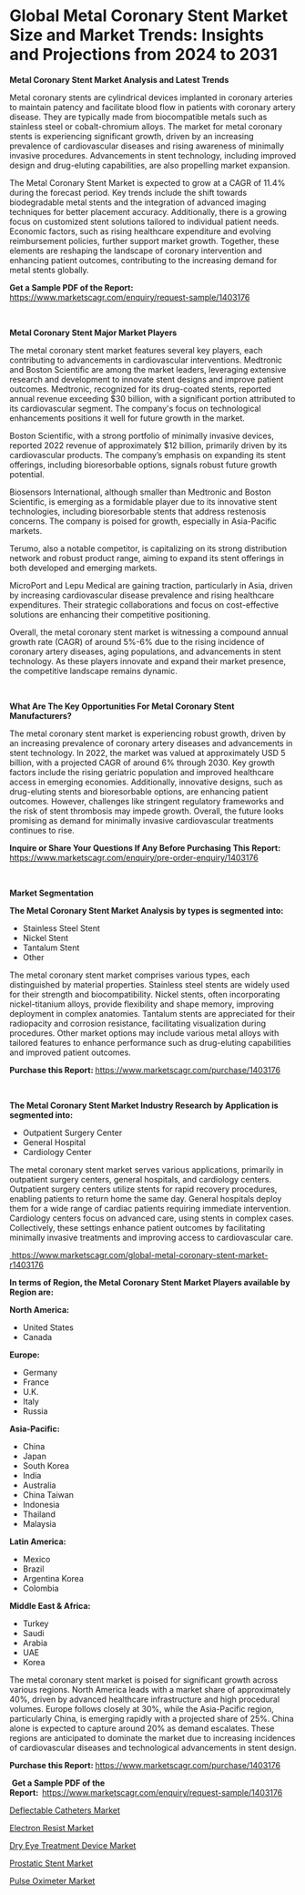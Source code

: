 <p><h1>Global Metal Coronary Stent Market Size and Market Trends: Insights and Projections from 2024 to 2031</h1></p><p><strong>Metal Coronary Stent Market Analysis and Latest Trends</strong></p>
<p><p>Metal coronary stents are cylindrical devices implanted in coronary arteries to maintain patency and facilitate blood flow in patients with coronary artery disease. They are typically made from biocompatible metals such as stainless steel or cobalt-chromium alloys. The market for metal coronary stents is experiencing significant growth, driven by an increasing prevalence of cardiovascular diseases and rising awareness of minimally invasive procedures. Advancements in stent technology, including improved design and drug-eluting capabilities, are also propelling market expansion.</p><p>The Metal Coronary Stent Market is expected to grow at a CAGR of 11.4% during the forecast period. Key trends include the shift towards biodegradable metal stents and the integration of advanced imaging techniques for better placement accuracy. Additionally, there is a growing focus on customized stent solutions tailored to individual patient needs. Economic factors, such as rising healthcare expenditure and evolving reimbursement policies, further support market growth. Together, these elements are reshaping the landscape of coronary intervention and enhancing patient outcomes, contributing to the increasing demand for metal stents globally.</p></p>
<p><strong>Get a Sample PDF of the Report:&nbsp;</strong> <a href="https://www.marketscagr.com/enquiry/request-sample/1403176?utm_campaign=1436&utm_medium=2&utm_source=Github&utm_content=ia&utm_term=23102024&utm_id=metal-coronary-stent">https://www.marketscagr.com/enquiry/request-sample/1403176</a></p>
<p>&nbsp;</p>
<p><strong>Metal Coronary Stent Major Market Players</strong></p>
<p><p>The metal coronary stent market features several key players, each contributing to advancements in cardiovascular interventions. Medtronic and Boston Scientific are among the market leaders, leveraging extensive research and development to innovate stent designs and improve patient outcomes. Medtronic, recognized for its drug-coated stents, reported annual revenue exceeding $30 billion, with a significant portion attributed to its cardiovascular segment. The company's focus on technological enhancements positions it well for future growth in the market.</p><p>Boston Scientific, with a strong portfolio of minimally invasive devices, reported 2022 revenue of approximately $12 billion, primarily driven by its cardiovascular products. The company’s emphasis on expanding its stent offerings, including bioresorbable options, signals robust future growth potential.</p><p>Biosensors International, although smaller than Medtronic and Boston Scientific, is emerging as a formidable player due to its innovative stent technologies, including bioresorbable stents that address restenosis concerns. The company is poised for growth, especially in Asia-Pacific markets.</p><p>Terumo, also a notable competitor, is capitalizing on its strong distribution network and robust product range, aiming to expand its stent offerings in both developed and emerging markets.</p><p>MicroPort and Lepu Medical are gaining traction, particularly in Asia, driven by increasing cardiovascular disease prevalence and rising healthcare expenditures. Their strategic collaborations and focus on cost-effective solutions are enhancing their competitive positioning.</p><p>Overall, the metal coronary stent market is witnessing a compound annual growth rate (CAGR) of around 5%-6% due to the rising incidence of coronary artery diseases, aging populations, and advancements in stent technology. As these players innovate and expand their market presence, the competitive landscape remains dynamic.</p></p>
<p>&nbsp;</p>
<p><strong>What Are The Key Opportunities For Metal Coronary Stent Manufacturers?</strong></p>
<p><p>The metal coronary stent market is experiencing robust growth, driven by an increasing prevalence of coronary artery diseases and advancements in stent technology. In 2022, the market was valued at approximately USD 5 billion, with a projected CAGR of around 6% through 2030. Key growth factors include the rising geriatric population and improved healthcare access in emerging economies. Additionally, innovative designs, such as drug-eluting stents and bioresorbable options, are enhancing patient outcomes. However, challenges like stringent regulatory frameworks and the risk of stent thrombosis may impede growth. Overall, the future looks promising as demand for minimally invasive cardiovascular treatments continues to rise.</p></p>
<p><strong>Inquire or Share Your Questions If Any Before Purchasing This Report:</strong> <a href="https://www.marketscagr.com/enquiry/pre-order-enquiry/1403176?utm_campaign=1436&utm_medium=2&utm_source=Github&utm_content=ia&utm_term=23102024&utm_id=metal-coronary-stent">https://www.marketscagr.com/enquiry/pre-order-enquiry/1403176</a></p>
<p>&nbsp;</p>
<p><strong>Market Segmentation</strong></p>
<p><strong>The Metal Coronary Stent Market Analysis by types is segmented into:</strong></p>
<p><ul><li>Stainless Steel Stent</li><li>Nickel Stent</li><li>Tantalum Stent</li><li>Other</li></ul></p>
<p><p>The metal coronary stent market comprises various types, each distinguished by material properties. Stainless steel stents are widely used for their strength and biocompatibility. Nickel stents, often incorporating nickel-titanium alloys, provide flexibility and shape memory, improving deployment in complex anatomies. Tantalum stents are appreciated for their radiopacity and corrosion resistance, facilitating visualization during procedures. Other market options may include various metal alloys with tailored features to enhance performance such as drug-eluting capabilities and improved patient outcomes.</p></p>
<p><strong>Purchase this Report:&nbsp;</strong><a href="https://www.marketscagr.com/purchase/1403176?utm_campaign=1436&utm_medium=2&utm_source=Github&utm_content=ia&utm_term=23102024&utm_id=metal-coronary-stent">https://www.marketscagr.com/purchase/1403176</a></p>
<p>&nbsp;</p>
<p><strong>The Metal Coronary Stent Market Industry Research by Application is segmented into:</strong></p>
<p><ul><li>Outpatient Surgery Center</li><li>General Hospital</li><li>Cardiology Center</li></ul></p>
<p><p>The metal coronary stent market serves various applications, primarily in outpatient surgery centers, general hospitals, and cardiology centers. Outpatient surgery centers utilize stents for rapid recovery procedures, enabling patients to return home the same day. General hospitals deploy them for a wide range of cardiac patients requiring immediate intervention. Cardiology centers focus on advanced care, using stents in complex cases. Collectively, these settings enhance patient outcomes by facilitating minimally invasive treatments and improving access to cardiovascular care.</p></p>
<p><a href="https://www.marketscagr.com/global-metal-coronary-stent-market-r1403176?utm_campaign=1436&utm_medium=2&utm_source=Github&utm_content=ia&utm_term=23102024&utm_id=metal-coronary-stent">&nbsp;https://www.marketscagr.com/global-metal-coronary-stent-market-r1403176</a></p>
<p><strong>In terms of Region, the Metal Coronary Stent Market Players available by Region are:</strong></p>
<p>
    <p> <strong> North America: </strong>
        <ul>
            <li>United States</li>
            <li>Canada</li>
        </ul>
        </p> 
    <p> <strong> Europe: </strong>
        <ul>
            <li>Germany</li>
            <li>France</li>
            <li>U.K.</li>
            <li>Italy</li>
            <li>Russia</li>
        </ul>
        </p> 
    <p> <strong> Asia-Pacific: </strong>
        <ul>
            <li>China</li>
            <li>Japan</li>
            <li>South Korea</li>
            <li>India</li>
            <li>Australia</li>
            <li>China Taiwan</li>
            <li>Indonesia</li>
            <li>Thailand</li>
            <li>Malaysia</li>
        </ul>
        </p> 
    <p> <strong> Latin America: </strong>
        <ul>
            <li>Mexico</li>
            <li>Brazil</li>
            <li>Argentina Korea</li>
            <li>Colombia</li>
        </ul>
        </p> 
    <p> <strong> Middle East & Africa: </strong>
        <ul>
            <li>Turkey</li>
            <li>Saudi</li>
            <li>Arabia</li>
            <li>UAE</li>
            <li>Korea</li>
        </ul>
    </p>
    </p>
<p><p>The metal coronary stent market is poised for significant growth across various regions. North America leads with a market share of approximately 40%, driven by advanced healthcare infrastructure and high procedural volumes. Europe follows closely at 30%, while the Asia-Pacific region, particularly China, is emerging rapidly with a projected share of 25%. China alone is expected to capture around 20% as demand escalates. These regions are anticipated to dominate the market due to increasing incidences of cardiovascular diseases and technological advancements in stent design.</p></p>
<p><strong>Purchase this Report: </strong><a href="https://www.marketscagr.com/purchase/1403176?utm_campaign=1436&utm_medium=2&utm_source=Github&utm_content=ia&utm_term=23102024&utm_id=metal-coronary-stent">https://www.marketscagr.com/purchase/1403176</a></p>
<p>&nbsp;<strong>Get a Sample PDF of the Report:&nbsp;&nbsp;</strong><a href="https://www.marketscagr.com/enquiry/request-sample/1403176?utm_campaign=1436&utm_medium=2&utm_source=Github&utm_content=ia&utm_term=23102024&utm_id=metal-coronary-stent">https://www.marketscagr.com/enquiry/request-sample/1403176</a></p>
<p><strong></strong></p>
<p><p><a href="https://www.linkedin.com/pulse/deflectable-catheters-market-size-share-competitive-landscape-qxcbe?utm_campaign=1436&utm_medium=2&utm_source=Github&utm_content=ia&utm_term=23102024&utm_id=metal-coronary-stent">Deflectable Catheters Market</a></p><p><a href="https://github.com/ChiragRP21/Market-Research-Report-List-6/blob/main/electron-resist-market.md?utm_campaign=1436&utm_medium=2&utm_source=Github&utm_content=ia&utm_term=23102024&utm_id=metal-coronary-stent">Electron Resist Market</a></p><p><a href="https://www.linkedin.com/pulse/analyzing-dry-eye-treatment-device-market-dynamics-growth-dvzme?utm_campaign=1436&utm_medium=2&utm_source=Github&utm_content=ia&utm_term=23102024&utm_id=metal-coronary-stent">Dry Eye Treatment Device Market</a></p><p><a href="https://www.linkedin.com/pulse/prostatic-stent-market-industry-trends-forecast-period-from-mydne?utm_campaign=1436&utm_medium=2&utm_source=Github&utm_content=ia&utm_term=23102024&utm_id=metal-coronary-stent">Prostatic Stent Market</a></p><p><a href="https://www.linkedin.com/pulse/pulse-oximeter-mosaic-piecing-together-global-market-dynamics-yafxe?utm_campaign=1436&utm_medium=2&utm_source=Github&utm_content=ia&utm_term=23102024&utm_id=metal-coronary-stent">Pulse Oximeter Market</a></p></p>